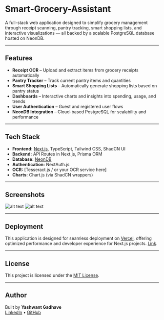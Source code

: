 # Smart-Grocery-Assistant

A full-stack web application designed to simplify grocery management through receipt scanning, pantry tracking, smart shopping lists, and interactive visualizations — all backed by a scalable PostgreSQL database hosted on NeonDB.

---

## Features

- **Receipt OCR** – Upload and extract items from grocery receipts automatically
- **Pantry Tracker** – Track current pantry items and quantities
- **Smart Shopping Lists** – Automatically generate shopping lists based on pantry status
- **Dashboards** – Interactive charts and insights into spending, usage, and trends
- **User Authentication** – Guest and registered user flows
- **NeonDB Integration** – Cloud-based PostgreSQL for scalability and performance

---

## Tech Stack

- **Frontend:** [Next.js](https://nextjs.org/), TypeScript, Tailwind CSS, ShadCN UI
- **Backend:** API Routes in Next.js, Prisma ORM
- **Database:** [NeonDB](https://neon.tech/)
- **Authentication:** NextAuth.js
- **OCR:** [Tesseract.js / or your OCR service here]
- **Charts:** Chart.js (via ShadCN wrappers)

---

## Screenshots

![alt text](<Screenshot 2025-09-22 at 6.14.55 PM.png>)
![alt text](<Screenshot 2025-09-22 at 6.23.40 PM.png>)

---

## Deployment

This application is designed for seamless deployment on [Vercel](https://vercel.com), offering optimized performance and developer experience for Next.js projects.
[Link](https://smart-grocery-assistant-sigma.vercel.app).

---

## License

This project is licensed under the [MIT License](LICENSE).

---

## Author

Built by **Yashwant Gadhave**  
[LinkedIn](https://www.linkedin.com/in/yashwantgadhave) • [GitHub](https://github.com/ygadhave)
